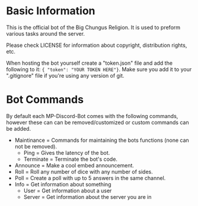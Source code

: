 # Basic Information
This is the official bot of the Big Chungus Religion. It is used to preform various tasks around the server.

Please check LICENSE for information about copyright, distribution rights, etc.

When hosting the bot yourself create a "token.json" file and add the following to it:
`{ "token": "YOUR TOKEN HERE"}`. Make sure you add it to your ".gitignore" file if you're using any version of git.

# Bot Commands
By default each MP-Discord-Bot comes with the following commands, however these can can be removed/customized or custom commands can be added.


- Maintinance = Commands for maintaining the bots functions (none can not be removed).
    - Ping = Gives the latency of the bot.
    - Terminate = Terminate the bot's code.
- Announce = Make a cool embed announcement.
- Roll = Roll any number of dice with any number of sides.
- Poll = Create a poll with up to 5 answers in the same channel.
- Info = Get information about something
    - User = Get information about a user
    - Server = Get information about the server you are in
